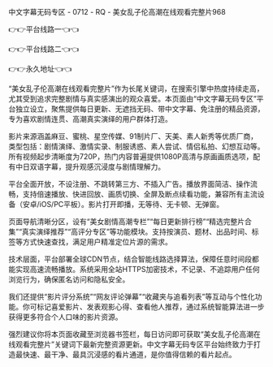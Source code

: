 中文字幕无码专区 - 0712 - RQ - 美女乱子伦高潮在线观看完整片968

👉👉平台线路一👈👈

👉👉平台线路二👈👈

👉👉永久地址👈👈

“美女乱子伦高潮在线观看完整片”作为长尾关键词，在搜索引擎中热度持续走高，尤其受到追求完整剧情与真实感演出的观众喜爱。本页面由“中文字幕无码专区”平台独立设立，聚焦提供每日更新、无遮挡无码、带中文字幕、免注册的精品资源，专为喜欢剧情连贯、高潮真实演绎的用户群体打造。

影片来源涵盖麻豆、蜜桃、星空传媒、91制片厂、天美、素人新秀等优质厂商，类型包括：剧情演绎、激情实录、制服诱惑、素人尝试、情侣私拍、幻想互动等。所有视频起步清晰度为720P，热门内容普遍提供1080P高清与原画画质选项，配有中日双语字幕，提升观感沉浸度与剧情理解力。

平台全面开放，不设注册、不跳转第三方、不插入广告。播放界面简洁、操作流畅，支持倍速播放、快进回放、画质切换、全屏及断点续看功能，兼容所有主流设备（安卓/iOS/PC平板）。影片打开即播，无等待、无卡顿、无弹窗。

页面导航清晰分区，设有“美女剧情高潮专栏”“每日更新排行榜”“精选完整片合集”“真实演绎推荐”“高评分专区”等功能模块。支持按演员、题材、出品时间、标签等方式快速查找，满足用户精准定位片源的需求。

技术层面，平台部署全球CDN节点，结合智能线路选择算法，保障任意时间段都能实现高速流畅播放。系统采用全站HTTPS加密技术，不记录、不追踪用户任何浏览行为，确保匿名访问和隐私安全。

我们还提供“影片评分系统”“网友评论弹幕”“收藏夹与追看列表”等互动与个性化功能。你可标记喜爱影片、发表观影心得、查看他人推荐，通过系统智能算法进一步获得更多符合个人口味的影片资源。

强烈建议你将本页面收藏至浏览器书签栏，每日访问即可获取“美女乱子伦高潮在线观看完整片”关键词下最新完整资源更新。中文字幕无码专区平台始终致力于打造最快速、最干净、最具沉浸感的看片通道，是你值得信赖的看片起点。

